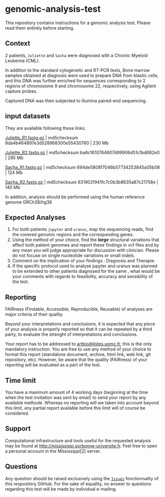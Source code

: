 # genomic-analysis-test
This repository contains instructions for a genomic analysis test. Please read them entirely before starting.

## Context
2 patients, `Juliette` and `Sacha` were diagnosed with a Chronic Myeloid Leukemia (CML).

In addition to the standard cytogenetic and RT-PCR tests, Bone marrow samples obtained at diagnosis were used to prepare DNA from blastic cells, and this DNA was further enriched for sequences corresponding to 2 regions of chromosome 9 and chromosome 22, respectively, using Agilent capture probes.

Captured DNA was then subjected to illumina paired-end sequencing.

## input datasets
They are available following these links:

[Juliette_R1.fastq.gz](https://lbcd41.snv.jussieu.fr/nextcloud/index.php/s/F8GsBC53pK3pHnQ/download) | md5checksum 8da4b464897e3d528968300e55430760 | 230 Mb

[Juliette_R2.fastq.gz](https://lbcd41.snv.jussieu.fr/nextcloud/index.php/s/EFfJ5pfHJYDCHBi/download) | md5checksum ba6c1610764607d99906d51c1bd682e0 | 285 Mb
 
[Sacha_R1.fastq.gz](https://lbcd41.snv.jussieu.fr/nextcloud/index.php/s/EdtJTQZsaJPTnJ8/download) | md5checksum 694de5808f7046b57734253845a05b08 | 124 Mb

[Sacha_R2.fastq.gz](https://lbcd41.snv.jussieu.fr/nextcloud/index.php/s/bJCb27syGtnqbbJ/download) | md5checksum 631902f941fc7c0b3b8635a87c21758e | 140 Mb

In addition, analysis should be performed using the human reference genome GRCh38/hg38

## Expected Analyses

1. For both patients `jupyter` and `uranus`, map the sequencing reads, find the covered genomic regions and the corresponding genes.
2. Using the method of your choice, find the **_large_** structural variations that affect both patient genomes and report these findings in vcf files and by any mean you will judge appropriate for discussion with clinician. Please do not focuse on single nucleotide variations or small indels.
3. Comment on the implication of your findings : Diagnosis and Therapie.
4. If the specific protocol used to analyse jupyter and uranus was planned to be extended to other patients diagnosed for the same , what would be your comments with regards to feasibility, accuracy and sensibility of the test.

## Reporting

FAIRness (Findable, Accessible, Reproducible, Reusable) of analyses are major criteria of their quality.

Beyond your interpretations and conclusions, it is expected that any piece of your analysis is properly reported so that it can be repeated by a third party, to evaluate the strenght of interpretations and conclusions.

Your report has to be addressed to artbio@listes.upmc.fr, this is the only mandatory instruction.
You are free to use any method of your choice to format this report (standalone document, archive, html link, web link, git repository, etc). However, be aware that the quality (FAIRness) of your reporting will be evaluated as a part of the test.

## Time limit

You have a maximum amount of 4 working days (beginning at the time when the test invitation was sent by email) to send your report by any available methode. Whereas no reporting will we taken into account beyond this limit, any partial report available before this limit will of course be considered.

## Support

Computational infrastructure and tools useful for the requested analysis may be found at http://mississippi.sorbonne-universite.fr. Feel free to open a personal account in the Mississippi[2] server.

## Questions

Any question should be raised exclusively using the [`Issues`](https://github.com/ARTbio/genomic-analysis-test/issues) fonctionnality of this respository GitHub. 
For the sake of equality, no answer to questions regarding this test will be made by individual e-mailing.
